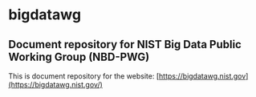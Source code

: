# bigdatawg
Document repository for NIST Big Data Public Working Group (NBD-PWG)
---
This is document repository for the website: [https://bigdatawg.nist.gov](https://bigdatawg.nist.gov/)
